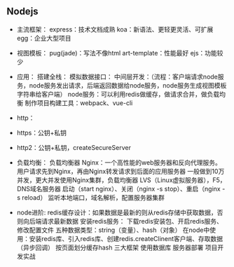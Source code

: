 ## Nodejs


* 主流框架：
    express：技术文档成熟
    koa：新语法、更轻更灵活、可扩展
    egg：企业大型项目

* 视图模板：
    pug(jade)：写法不像html
    art-template：性能最好
    ejs：功能较少

* 应用：
    搭建全栈：
    模拟数据接口：
    中间层开发：（流程：客户端请求node服务，node服务发出请求，后端返回数据给node服务，node服务生成视图模板字符串给客户端）
        node服务：可以利用redis做缓存，做请求合并，做负载均衡
    制作项目构建工具：webpack、vue-cli

* http：
* https：公钥+私钥
* http2：公钥+私钥，createSecureServer

* 负载均衡：
    负载均衡器 Nginx：一个高性能的web服务器和反向代理服务。用户请求先到Nginx，再由Nginx转发请求到后面的应用服务器
        一般做到10万并发，更大并发使用Nginx集群，负载均衡器 LVS（Linux虚拟服务器），F5，DNS域名服务器
        启动（start nginx）、关闭（nginx -s stop）、重启（nginx -s reload）
        监听本地端口，域名解析，配置服务器集群

* node进阶:
    redis缓存设计：如果数据是最新的则从redis存储中获取数据，否则向后端请求最新数据
        安装redis服务：
            下载redis安装包、开启redis服务、修改配置文件
            五种数据类型：string（变量）、hash（对象）
        在node中使用：安装redis库、引入redis库、创建redis.createClinent客户端、存取数据（异步回调）
            按页面划分缓存hash
    三大框架
    使用数据库
    服务器部署
    项目开发实战
